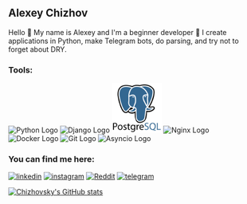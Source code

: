 ## Alexey Chizhov

Hello 👋 My name is Alexey and I'm a beginner developer 👋 I create applications in Python, make Telegram bots, do parsing, and try not to forget about DRY.

### Tools: 
<img src="https://cdn.worldvectorlogo.com/logos/python-4.svg" alt="Python Logo" width="100" height="100"/> <img src="https://cdn.worldvectorlogo.com/logos/django-community.svg" alt="Django Logo" width="100" height="100"/> <img src="https://raw.githubusercontent.com/devicons/devicon/6910f0503efdd315c8f9b858234310c06e04d9c0/icons/postgresql/postgresql-original-wordmark.svg" alt="PostgreSQL Logo" width="100" height="100"/> <img src="https://cdn.worldvectorlogo.com/logos/nginx-1.svg" alt="Nginx Logo" width="100" height="100"/> <img src="https://cdn.worldvectorlogo.com/logos/docker.svg" alt="Docker Logo" width="100" height="100"/> <img src="https://cdn.worldvectorlogo.com/logos/git.svg" alt="Git Logo" width="100" height="100"/> <img src="https://avatars.githubusercontent.com/u/33784865?s=200&v=4" alt="Asyncio Logo" width="100" height="100"/>

### You can find me here: 
[<img src='https://cdn.jsdelivr.net/npm/simple-icons@3.0.1/icons/linkedin.svg' alt='linkedin' height='40'>](https://www.linkedin.com/in/alexey-chizhov-09283020a/)  [<img src='https://cdn.jsdelivr.net/npm/simple-icons@3.0.1/icons/instagram.svg' alt='instagram' height='40'>](https://www.instagram.com/chizhovalexey/)  [<img src='https://cdn.jsdelivr.net/npm/simple-icons@3.0.1/icons/reddit.svg' alt='Reddit' height='40'>](https://www.reddit.com/user/chizhsuperchel)  [<img src='https://cdn.jsdelivr.net/npm/simple-icons@3.0.1/icons/telegram.svg' alt='telegram' height='40'>](https://t.me/Chizhovsky)  

[![Chizhovsky's GitHub stats](https://github-readme-stats.vercel.app/api?username=chizhovsky)](https://github.com/anuraghazra/github-readme-stats)
